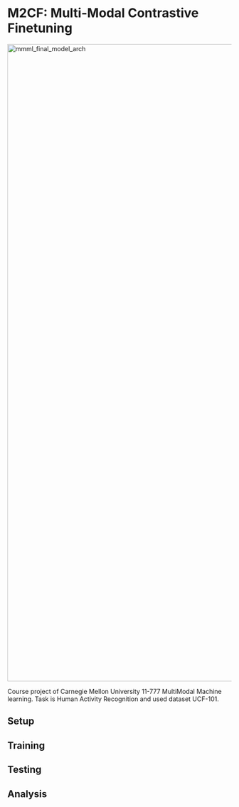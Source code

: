 # M2CF: Multi-Modal Contrastive Finetuning


<img width="1434" alt="mmml_final_model_arch" src="https://github.com/felicialuo/11777_MMML_final/assets/67272054/c4c87690-1b92-4f31-902c-654055c15039">

Course project of Carnegie Mellon University 11-777 MultiModal Machine learning. Task is Human Activity Recognition and used dataset UCF-101.

## Setup

## Training

## Testing

## Analysis
